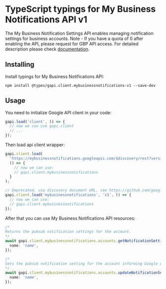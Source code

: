 # TypeScript typings for My Business Notifications API v1

The My Business Notification Settings API enables managing notification settings for business accounts. Note - If you have a quota of 0 after enabling the API, please request for GBP API access.
For detailed description please check [documentation](https://developers.google.com/my-business/).

## Installing

Install typings for My Business Notifications API:

```
npm install @types/gapi.client.mybusinessnotifications-v1 --save-dev
```

## Usage

You need to initialize Google API client in your code:

```typescript
gapi.load('client', () => {
  // now we can use gapi.client
  // ...
});
```

Then load api client wrapper:

```typescript
gapi.client.load(
  'https://mybusinessnotifications.googleapis.com/$discovery/rest?version=v1',
  () => {
    // now we can use:
    // gapi.client.mybusinessnotifications
  }
);
```

```typescript
// Deprecated, use discovery document URL, see https://github.com/google/google-api-javascript-client/blob/master/docs/reference.md#----gapiclientloadname----version----callback--
gapi.client.load('mybusinessnotifications', 'v1', () => {
  // now we can use:
  // gapi.client.mybusinessnotifications
});
```

After that you can use My Business Notifications API resources: <!-- TODO: make this work for multiple namespaces -->

```typescript
/*
Returns the pubsub notification settings for the account.
*/
await gapi.client.mybusinessnotifications.accounts.getNotificationSetting({
  name: 'name',
});

/*
Sets the pubsub notification setting for the account informing Google which topic to send pubsub notifications for. Use the notification_types field within notification_setting to manipulate the events an account wants to subscribe to. An account will only have one notification setting resource, and only one pubsub topic can be set. To delete the setting, update with an empty notification_types
*/
await gapi.client.mybusinessnotifications.accounts.updateNotificationSetting({
  name: 'name',
});
```
